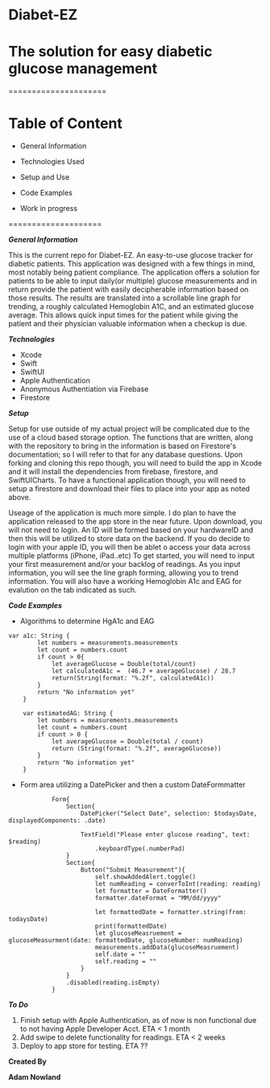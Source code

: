 # Diabet-EZ

# The solution for easy diabetic glucose management

=====================
# Table of Content
* General Information
* Technologies Used
* Setup and Use
* Code Examples

* Work in progress 

====================

**_General Information_**

This is the current repo for Diabet-EZ. An easy-to-use glucose tracker for diabetic patients. This application was designed with a few things in mind,
most notably being patient compliance. The application offers a solution for patients to be able to input daily(or multiple) glucose measurements and in
return provide the patient with easily decipherable information based on those results. The results are translated into a scrollable line graph for trending,
a roughly calculated Hemoglobin A1C, and an estimated glucose average. This allows quick input times for the patient while giving the patient and their physician 
valuable information when a checkup is due. 


**_Technologies_**

* Xcode
* Swift
* SwiftUI
* Apple Authentication
* Anonymous Authentiation via Firebase
* Firestore


**_Setup_**

Setup for use outside of my actual project will be complicated due to the use of a cloud based storage option. The functions that are written, along with the
repository to bring in the information is based on Firestore's documentation; so I will refer to that for any database questions. Upon forking and cloning this 
repo though, you will need to build the app in Xcode and it will install the dependencies from firebase, firestore, and SwiftUICharts. To have a functional
application though, you will need to setup a firestore and download their files to place into your app as noted above. 

Useage of the application is much more simple. I do plan to have the application released to the app store in the near future. Upon download, you will not need to 
login. An ID will be formed based on your hardwareID and then this will be utilized to store data on the backend. If you do decide to login with your
apple ID, you will then be ablet o access your data across multiple platforms (iPhone, iPad..etc) To get started, you will need to input your first measurement
and/or your backlog of readings. As you input information, you will see the line graph forming, allowing you to trend information. You will also have a working
Hemoglobin A1c and EAG for evalution on the tab indicated as such. 


**_Code Examples_**

* Algorithms to determine HgA1c and EAG
```
var a1c: String {
        let numbers = measurements.measurements
        let count = numbers.count
        if count > 0{
            let averageGlucose = Double(total/count)
            let calculatedA1c =  (46.7 + averageGlucose) / 28.7
            return(String(format: "%.2f", calculatedA1c))
        }
        return "No information yet"
    }
    
    var estimatedAG: String {
        let numbers = measurements.measurements
        let count = numbers.count
        if count > 0 {
            let averageGlucose = Double(total / count)
            return (String(format: "%.2f", averageGlucose))
        }
        return "No information yet"
    }
```

* Form area utilizing a DatePicker and then a custom DateFormmatter

```
            Form{
                Section{
                    DatePicker("Select Date", selection: $todaysDate, displayedComponents: .date)

                    TextField("Please enter glucose reading", text: $reading)
                        .keyboardType(.numberPad)
                }
                Section{
                    Button("Submit Measurement"){
                        self.showAddedAlert.toggle()
                        let numReading = converToInt(reading: reading)
                        let formatter = DateFormatter()
                        formatter.dateFormat = "MM/dd/yyyy"

                        let formattedDate = formatter.string(from: todaysDate)
                        print(formattedDate)
                        let glucoseMeasruement = glucoseMeasurment(date: formattedDate, glucoseNumber: numReading)
                        measurements.addData(glucoseMeasruement)
                        self.date = ""
                        self.reading = ""
                    }
                }
                .disabled(reading.isEmpty) 
            }
```

**_To Do_**

1) Finish setup with Apple Authentication, as of now is non functional due to not having Apple Developer Acct. ETA < 1 month
2) Add swipe to delete functionality for readings. ETA < 2 weeks
3) Deploy to app store for testing. ETA ??


**Created By**

**Adam Nowland**
